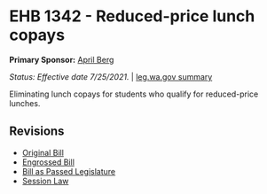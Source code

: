 # EHB 1342 - Reduced-price lunch copays
**Primary Sponsor:** [April Berg](/person/leg/april.berg.md)

*Status: Effective date 7/25/2021.* | [leg.wa.gov summary](https://app.leg.wa.gov/billsummary?BillNumber=1342&Year=2021)

Eliminating lunch copays for students who qualify for reduced-price lunches.

## Revisions
* [Original Bill](1/)
* [Engrossed Bill](1/)
* [Bill as Passed Legislature](1/)
* [Session Law](1/)